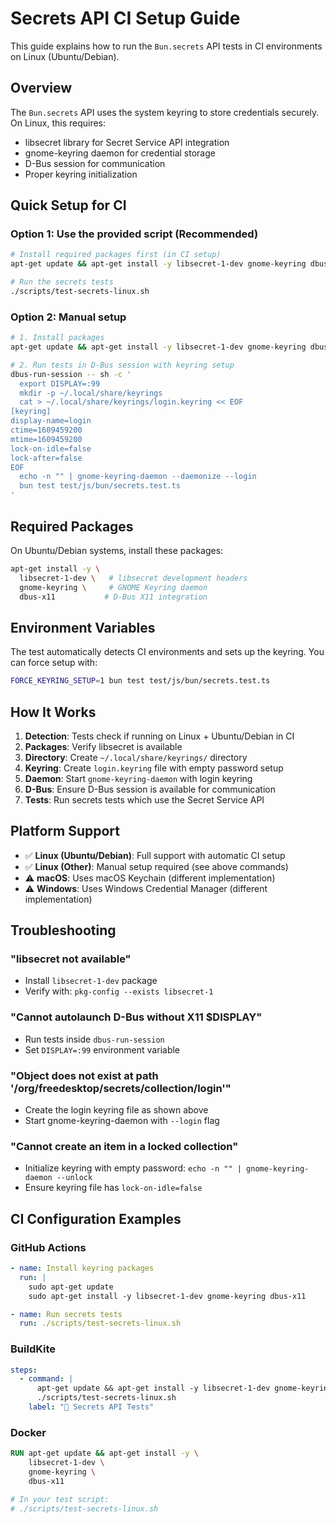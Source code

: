 # Secrets API CI Setup Guide

This guide explains how to run the `Bun.secrets` API tests in CI environments on Linux (Ubuntu/Debian).

## Overview

The `Bun.secrets` API uses the system keyring to store credentials securely. On Linux, this requires:
- libsecret library for Secret Service API integration
- gnome-keyring daemon for credential storage  
- D-Bus session for communication
- Proper keyring initialization

## Quick Setup for CI

### Option 1: Use the provided script (Recommended)

```bash
# Install required packages first (in CI setup)
apt-get update && apt-get install -y libsecret-1-dev gnome-keyring dbus-x11

# Run the secrets tests
./scripts/test-secrets-linux.sh
```

### Option 2: Manual setup

```bash
# 1. Install packages
apt-get update && apt-get install -y libsecret-1-dev gnome-keyring dbus-x11

# 2. Run tests in D-Bus session with keyring setup
dbus-run-session -- sh -c '
  export DISPLAY=:99
  mkdir -p ~/.local/share/keyrings
  cat > ~/.local/share/keyrings/login.keyring << EOF
[keyring]
display-name=login
ctime=1609459200
mtime=1609459200
lock-on-idle=false
lock-after=false
EOF
  echo -n "" | gnome-keyring-daemon --daemonize --login
  bun test test/js/bun/secrets.test.ts
'
```

## Required Packages

On Ubuntu/Debian systems, install these packages:

```bash
apt-get install -y \
  libsecret-1-dev \   # libsecret development headers
  gnome-keyring \     # GNOME Keyring daemon
  dbus-x11           # D-Bus X11 integration
```

## Environment Variables

The test automatically detects CI environments and sets up the keyring. You can force setup with:

```bash
FORCE_KEYRING_SETUP=1 bun test test/js/bun/secrets.test.ts
```

## How It Works

1. **Detection**: Tests check if running on Linux + Ubuntu/Debian in CI
2. **Packages**: Verify libsecret is available 
3. **Directory**: Create `~/.local/share/keyrings/` directory
4. **Keyring**: Create `login.keyring` file with empty password setup
5. **Daemon**: Start `gnome-keyring-daemon` with login keyring
6. **D-Bus**: Ensure D-Bus session is available for communication
7. **Tests**: Run secrets tests which use the Secret Service API

## Platform Support

- ✅ **Linux (Ubuntu/Debian)**: Full support with automatic CI setup
- ✅ **Linux (Other)**: Manual setup required (see above commands)
- ⚠️  **macOS**: Uses macOS Keychain (different implementation)
- ⚠️  **Windows**: Uses Windows Credential Manager (different implementation)

## Troubleshooting

### "libsecret not available"
- Install `libsecret-1-dev` package
- Verify with: `pkg-config --exists libsecret-1`

### "Cannot autolaunch D-Bus without X11 $DISPLAY"  
- Run tests inside `dbus-run-session` 
- Set `DISPLAY=:99` environment variable

### "Object does not exist at path '/org/freedesktop/secrets/collection/login'"
- Create the login keyring file as shown above
- Start gnome-keyring-daemon with `--login` flag

### "Cannot create an item in a locked collection"
- Initialize keyring with empty password: `echo -n "" | gnome-keyring-daemon --unlock`
- Ensure keyring file has `lock-on-idle=false`

## CI Configuration Examples

### GitHub Actions
```yaml
- name: Install keyring packages
  run: |
    sudo apt-get update
    sudo apt-get install -y libsecret-1-dev gnome-keyring dbus-x11

- name: Run secrets tests  
  run: ./scripts/test-secrets-linux.sh
```

### BuildKite
```yaml
steps:
  - command: |
      apt-get update && apt-get install -y libsecret-1-dev gnome-keyring dbus-x11
      ./scripts/test-secrets-linux.sh
    label: "🔐 Secrets API Tests"
```

### Docker
```dockerfile
RUN apt-get update && apt-get install -y \
    libsecret-1-dev \
    gnome-keyring \
    dbus-x11

# In your test script:
# ./scripts/test-secrets-linux.sh
```